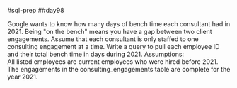#sql-prep
##day98

Google wants to know how many days of bench time each consultant had in 2021.  Being "on the bench" means you have a gap between two client engagements. Assume that each consultant is only staffed to one consulting engagement at a time. Write a query to pull each employee ID and their total bench time in days during 2021.
Assumptions:    
All listed employees are current employees who were hired before 2021. The engagements in the consulting_engagements table are complete for the year 2021.